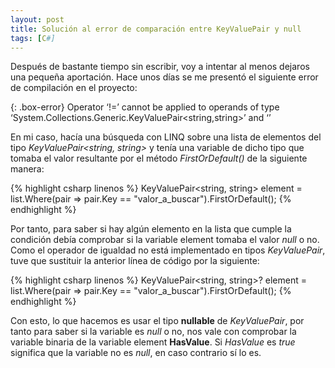```yaml
---
layout: post
title: Solución al error de comparación entre KeyValuePair y null
tags: [C#]
---
```



Después de bastante tiempo sin escribir, voy a intentar al menos dejaros una pequeña aportación. Hace unos días se me presentó el siguiente error de compilación en el proyecto:

{: .box-error}
Operator ‘!=’ cannot be applied to operands of type ‘System.Collections.Generic.KeyValuePair<string,string>’ and ‘<null>’

En mi caso, hacía una búsqueda con LINQ sobre una lista de elementos del tipo *KeyValuePair<string, string>* y tenía una variable de dicho tipo que tomaba el valor resultante por el método *FirstOrDefault()* de la siguiente manera:

{% highlight csharp linenos %}
KeyValuePair<string, string> element = list.Where(pair => pair.Key == "valor_a_buscar").FirstOrDefault();
{% endhighlight %}

Por tanto, para saber si hay algún elemento en la lista que cumple la condición debía comprobar si la variable element tomaba el valor *null* o no. Como el operador de igualdad no está implementado en tipos *KeyValuePair*, tuve que sustituir la anterior línea de código por la siguiente:

{% highlight csharp linenos %}
KeyValuePair<string, string>? element = list.Where(pair => pair.Key == "valor_a_buscar").FirstOrDefault();
{% endhighlight %}

Con esto, lo que hacemos es usar el tipo **nullable** de *KeyValuePair*, por tanto para saber si la variable es *null* o no, nos vale con comprobar la variable binaria de la variable element **HasValue**. Si *HasValue* es *true* significa que la variable no es *null*, en caso contrario sí lo es.